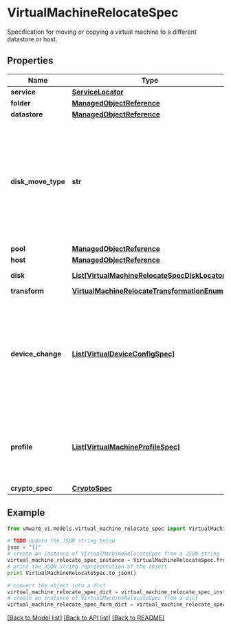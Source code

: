 # VirtualMachineRelocateSpec

Specification for moving or copying a virtual machine to a different datastore or host. 

## Properties
Name | Type | Description | Notes
------------ | ------------- | ------------- | -------------
**service** | [**ServiceLocator**](ServiceLocator.md) |  | [optional] 
**folder** | [**ManagedObjectReference**](ManagedObjectReference.md) |  | [optional] 
**datastore** | [**ManagedObjectReference**](ManagedObjectReference.md) |  | [optional] 
**disk_move_type** | **str** | Manner in which to move the virtual disk to the *target datastore*.  The set of possible values is described in *VirtualMachineRelocateDiskMoveOptions_enum*.  This property applies to all the disks which the virtual machine has, but can be overridden on a per-disk basis using *VirtualMachineRelocateSpecDiskLocator.diskMoveType* prior to vSphere API 6.0 or using *VirtualDiskConfigSpec.diskMoveType* in vSphere API 6.0 and later.  This property can only be set if *HostCapability.deltaDiskBackingsSupported* is true.  If left unset then *moveAllDiskBackingsAndDisallowSharing* is assumed.  ***Since:*** vSphere API 4.0  | [optional] 
**pool** | [**ManagedObjectReference**](ManagedObjectReference.md) |  | [optional] 
**host** | [**ManagedObjectReference**](ManagedObjectReference.md) |  | [optional] 
**disk** | [**List[VirtualMachineRelocateSpecDiskLocator]**](VirtualMachineRelocateSpecDiskLocator.md) | An optional list that allows specifying the datastore location for each virtual disk.  | [optional] 
**transform** | [**VirtualMachineRelocateTransformationEnum**](VirtualMachineRelocateTransformationEnum.md) |  | [optional] 
**device_change** | [**List[VirtualDeviceConfigSpec]**](VirtualDeviceConfigSpec.md) | An optional list of virtual device specs that allow specifying the new device locations for the relocate operation.  The supported device changes are: - For *VirtualEthernetCard*, it has to be used   in *VirtualDeviceConfigSpec.device* to specify the   target network backing. - For *VirtualDisk*, it can be used to specify   vFlash cache configuration, or the storage profile for destination   disks. The storage profiles are used to either upgrade the virtual   disk&#39;s storage to a persistent memory, or keep the virtual disk   in persistent memory when moving the virtual machine&#39;s overall   storage. - All other specification are ignored.    ***Since:*** vSphere API 5.5  | [optional] 
**profile** | [**List[VirtualMachineProfileSpec]**](VirtualMachineProfileSpec.md) | Storage profile requirement for Virtual Machine&#39;s home directory.  Profiles are solution specific. Storage Profile Based Management(SPBM) is a vSphere server extension. The API users who want to provision VMs using Storage Profiles, need to interact with SPBM. This is an optional parameter and if user doesn&#39;t specify profile, the default behavior will apply.  ***Since:*** vSphere API 5.5  | [optional] 
**crypto_spec** | [**CryptoSpec**](CryptoSpec.md) |  | [optional] 

## Example

```python
from vmware_vi.models.virtual_machine_relocate_spec import VirtualMachineRelocateSpec

# TODO update the JSON string below
json = "{}"
# create an instance of VirtualMachineRelocateSpec from a JSON string
virtual_machine_relocate_spec_instance = VirtualMachineRelocateSpec.from_json(json)
# print the JSON string representation of the object
print VirtualMachineRelocateSpec.to_json()

# convert the object into a dict
virtual_machine_relocate_spec_dict = virtual_machine_relocate_spec_instance.to_dict()
# create an instance of VirtualMachineRelocateSpec from a dict
virtual_machine_relocate_spec_form_dict = virtual_machine_relocate_spec.from_dict(virtual_machine_relocate_spec_dict)
```
[[Back to Model list]](../README.md#documentation-for-models) [[Back to API list]](../README.md#documentation-for-api-endpoints) [[Back to README]](../README.md)


